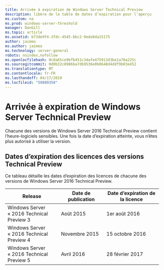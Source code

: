 ```yaml
---
title: Arrivée à expiration de Windows Server Technical Preview
description: libère de la table de dates d’expiration pour l’aperçu
ms.custom: na
ms.prod: windows-server-threshold
manager: DonGill
ms.topic: article
ms.assetid: b73de9f4-3fdc-4545-bbc2-9eda9da15175
author: jaimeo
ms.author: jaimeo
ms.technology: server-general
robots: noindex,nofollow
ms.openlocfilehash: 0c0a65ce9bfb451c34afe475913d3be1a78a225c
ms.sourcegitcommit: 0d0b32c8986ba7db9536e0b8648d4ddf9b03e452
ms.translationtype: MT
ms.contentlocale: fr-FR
ms.lasthandoff: 04/17/2019
ms.locfileid: "59889350"
---
```

# <a name="windows-server-technical-preview-expiration"></a>Arrivée à expiration de Windows Server Technical Preview
Chacune des versions de Windows Server 2016 Technical Preview contient l’heure\-logiciels sensibles. Une fois la date d’expiration atteinte, vous n’êtes plus autorisé à utiliser la version.  

## <a name="license-expiration-dates-for-technical-previews"></a>Dates d’expiration des licences des versions Technical Preview  
Ce tableau détaille les dates d’expiration des licences de chacune des versions de Windows Server 2016 Technical Preview.  

|Release|Date de publication|Date d’expiration de la licence|  
|-----------|----------------|---------------------------|  
|Windows Server « 2016 Technical Preview 3|Août 2015|1er août 2016|  
|Windows Server « 2016 Technical Preview 4|Novembre 2015|15 octobre 2016|  
|Windows Server « 2016 Technical Preview 5|Avril 2016|28 février 2017|  
